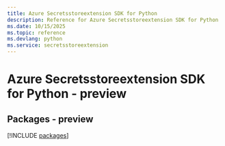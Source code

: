 ```yaml
---
title: Azure Secretsstoreextension SDK for Python
description: Reference for Azure Secretsstoreextension SDK for Python
ms.date: 10/15/2025
ms.topic: reference
ms.devlang: python
ms.service: secretsstoreextension
---
```

# Azure Secretsstoreextension SDK for Python - preview
## Packages - preview
[!INCLUDE [packages](secretsstoreextension-index.md)]